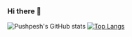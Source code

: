 ### Hi there 👋

![Pushpesh's GitHub stats](https://github-readme-stats.vercel.app/api?username=xPushpeshx&show_icons=true&theme=flag-india)
[![Top Langs](https://github-readme-stats.vercel.app/api/top-langs/?username=xPushpeshx&layout=compact)](https://github.com/xPushpeshx/github-readme-stats)
